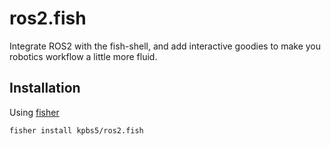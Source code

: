 # ros2.fish
Integrate ROS2 with the fish-shell, and add interactive goodies to make you robotics workflow a little more fluid.

## Installation

Using [fisher](https://github.com/jorgebucaran/fisher)

```sh
fisher install kpbs5/ros2.fish
```

